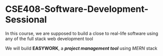 # CSE408-Software-Development-Sessional

In this course, we are supposed to build a close to real-life software using any of the full stack web development tool

We will build **EASYWORK**, a ***project management tool*** using *MERN* stack
